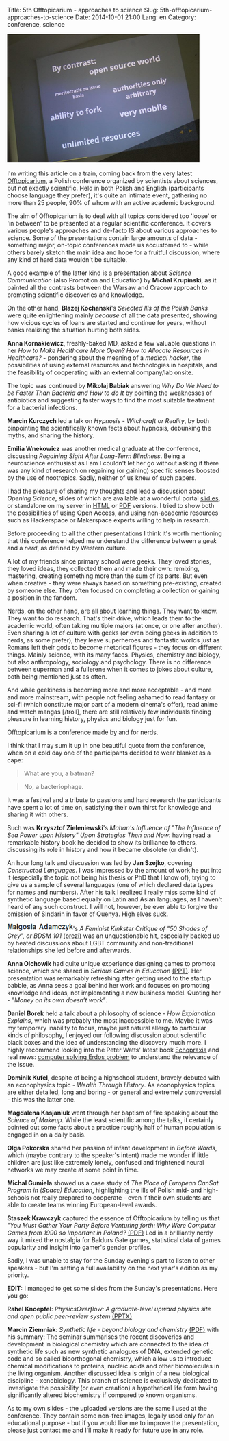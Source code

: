 Title: 5th Offtopicarium - approaches to science
Slug: 5th-offtopicarium-approaches-to-science
Date: 2014-10-01 21:00
Lang: en
Category: conference, science

<a href="images/04_offtopicarium/opensource.jpg">
  <img class="article-img" src="images/04_offtopicarium/opensource.jpg" style="width: auto; height: 300px;" title="Opening Science">
</a>

I'm writing this article on a train, coming back from the very latest [Offtopicarium], a Polish conference organized by scientists about sciences, but not exactly scientific. Held in both Polish and English (participants choose language they prefer), it's quite an intimate event, gathering no more than 25 people, 90% of whom with an active academic background.

The aim of Offtopicarium is to deal with all topics considered too 'loose' or 'in between' to be presented at a regular scientific conference. It covers various people's approaches and de-facto IS about various approaches to science. Some of the presentations contain large amounts of data - something major, on-topic conferences made us accustomed to - while others barely sketch the main idea and hope for a fruitful discussion, where any kind of hard data wouldn't be suitable.

A good example of the latter kind is a presentation about *Science Communication* (also Promotion and Education) by **Michal Krupinski**, as it painted all the contrasts between the Warsaw and Cracow approach to promoting scientific discoveries and knowledge.

On the other hand, **Blazej Kochanski**'s *Selected Ills of the Polish Banks* were quite enlightening mainly *because* of all the data presented, showing how vicious cycles of loans are started and continue for years, without banks realizing the situation hurting both sides.

**Anna Kornakiewicz**, freshly-baked MD, asked a few valuable questions in her *How to Make Healthcare More Open? How to Allocate Resources in Healthcare?* - pondering about the meaning of a *medical hacker*, the possibilities of using external resources and technologies in hospitals, and the feasibility of cooperating with an external company/lab onsite.

The topic was continued by **Mikolaj Babiak** answering *Why Do We Need to be Faster Than Bacteria and How to do It* by pointing the weaknesses of antibiotics and suggesting faster ways to find the most suitable treatment for a bacterial infections.

**Marcin Kurczych** led a talk on *Hypnosis - Witchcraft or Reality*, by both pinpointing the scientifically known facts about hypnosis, debunking the myths, and sharing the history.

**Emilia Wnekowicz** was another medical graduate at the conference, discussing *Regaining Sight After Long-Term Blindness*. Being a neuroscience enthusiast as I am I couldn't let her go without asking if there was any kind of research on regaining (or gaining) specific senses boosted by the use of nootropics. Sadly, neither of us knew of such papers.

I had the pleasure of sharing my thoughts and lead a discussion about *Opening Science*, slides of which are available at a wonderful portal [slid.es], or standalone on my server in [HTML] or [PDF] versions. I tried to show both the possibilities of using Open Access, and using non-academic resources such as Hackerspace or Makerspace experts willing to help in research.

Before proceeding to all the other presentations I think it's worth mentioning that this conference helped me understand the difference between a *geek* and a *nerd*, as defined by Western culture. 

A lot of my friends since primary school were geeks. They loved stories, they loved ideas, they collected them and made their own: remixing, mastering, creating something more than the sum of its parts. But even when creative - they were always based on something pre-existing, created by someone else. They often focused on completing a collection or gaining a position in the fandom.

Nerds, on the other hand, are all about learning things. They want to know. They want to do research. That's their drive, which leads them to the academic world, often taking multiple majors (at once, or one after another). Even sharing a lot of culture with geeks (or even being geeks in addition to nerds, as some prefer), they leave superheroes and fantastic worlds just as Romans left their gods to become rhetorical figures - they focus on different things. Mainly science, with its many faces. Physics, chemistry and biology, but also anthropology, sociology and psychology. There is no difference between superman and a fullerene when it comes to jokes about culture, both being mentioned just as often.

And while geekiness is becoming more and more acceptable - and more and more mainstream, with people not feeling ashamed to read fantasy or sci-fi (which constitute major part of a modern cinema's offer), read anime and watch mangas [/troll], there are still relatively few individuals finding pleasure in learning history, physics and biology just for fun.

Offtopicarium is a conference made by and for nerds.

I think that I may sum it up in one beautiful quote from the conference, when on a cold day one of the participants decided to wear blanket as a cape:
>What are you, a batman?

>No, a bacteriophage.

It was a festival and a tribute to passions and hard research the participants have spent a lot of time on, satisfying their own thirst for knowledge and sharing it with others.

Such was **Krzysztof Zieleniewski**'s *Mahan's Influence of "The Influence of Sea Power upon History" Upon Strategies Then and Now*: having read a remarkable history book he decided to show its brilliance to others, discussing its role in history and how it became obsolete (or didn't).

An hour long talk and discussion was led by **Jan Szejko**, covering *Constructed Languages*. I was impressed by the amount of work he put into it (especially the topic not being his thesis or PhD that I know of), trying to give us a sample of several languages (one of which declared data types for names and numbers). After his talk I realized I really miss some kind of synthetic language based equally on Latin and Asian languages, as I haven't heard of any such construct. I will not, however, be ever able to forgive the omission of Sindarin in favor of Quenya. High elves suck.

<img src="images/04_offtopicarium/malgosia.png" style="margin-bottom: -1px;"></img>'s *A Feminist Kinkster Critique of "50 Shades of Grey", or BDSM 101* [(prezi)](http://prezi.com/vrhctcb1ekw_/a-feminist-kinkster-critique-of-fsog/) was an unquestionable hit, especially backed up by heated discussions about LGBT community and non-traditional relationships she led before and afterwards.

**Anna Olchowik** had quite unique experience designing games to promote science, which she shared in *Serious Games in Education* [(PPT)](slides/5th_offtopicarium/anna_olchowik.ppt). Her presentation was remarkably refreshing after getting used to the startup babble, as Anna sees a goal behind her work and focuses on promoting knowledge and ideas, not implementing a new business model. Quoting her - *"Money on its own doesn’t work"*.

**Daniel Borek** held a talk about a philosophy of science - *How Explanation Explains*, which was probably the most inaccessible to me. Maybe it was my temporary inability to focus, maybe just natural allergy to particular kinds of philosophy, I enjoyed our following discussion about scientific black boxes and the idea of understanding the discovery much more. I highly recommend looking into the Peter Watts' latest book [Echopraxia] and real news: [computer solving Erdos problem] to understand the relevance of the issue.

**Dominik Kufel**, despite of being a highschool student, bravely debuted with an econophysics topic - *Wealth Through History*. As econophysics topics are either detailed, long and boring - or general and extremely controversial - this was the latter one.

**Magdalena Kasjaniuk** went through her baptism of fire speaking about the *Science of Makeup*. While the least scientific among the talks, it certainly pointed out some facts about a practice roughly half of human population is engaged in on a daily basis.

**Olga Pokorska** shared her passion of infant development in *Before Words*, which (maybe contrary to the speaker's intent) made me wonder if little children are just like extremely lonely, confused and frightened neural networks we may create at some point in time.

**Michal Gumiela** showed us a case study of *The Place of European CanSat Program in (Space) Education*, highlighting the ills of Polish mid- and high-schools not really prepared to cooperate - even if their own students are able to create teams winning European-level awards.

**Staszek Krawczyk** captured the essence of Offtopicarium by telling us that *"You Must Gather Your Party Before Venturing forth: Why Were Computer Games from 1990 so Important in Poland?* [(PDF)](slides/5th_offtopicarium/staszek_krawczyk.pdf) Led in a brilliantly nerdy way it mixed the nostalgia for Baldurs Gate games, statistical data of games popularity and insight into gamer's gender profiles.

Sadly, I was unable to stay for the Sunday evening's part to listen to other speakers - but I'm setting a full availability on the next year's edition as my priority.

**EDIT:** I managed to get some slides from the Sunday's presentations. Here you go:

**Rahel Knoepfel**: *PhysicsOverflow: A graduate-level upward physics site and open public peer-review system* [(PPTX)](slides/5th_offtopicarium/Rahel_Knoepfel.pptx)

**Marcin Ziemniak**: *Synthetic life - beyond biology and chemistry* [(PDF)](slides/5th_offtopicarium/M-Ziemniak-Synthetic-life-2.pdf) with his summary: The seminar summarises the recent discoveries and development in biological chemistry which are connected to the idea of  synthetic life such as new synthetic analogues of DNA, extended genetic code and so called bioorthogonal chemistry, which allow us to introduce chemical modifications to proteins, nucleic acids and other biomolecules in the living organism. Another discussed idea is origin of a new biological discipline - xenobiology. This branch of science is exclusively dedicated to investigate the possibility (or even creation) a hypothetical life form having significantly altered biochemistry if compared to known organisms.

As to my own slides - the uploaded versions are the same I used at the conference. They contain some non-free images, legally used only for an educational purpose - but if you would like me to improve the presentation, please just contact me and I'll make it ready for future use in any role.

[Offtopicarium]: http://offtopicarium.wikidot.com/
[slid.es]: https://slides.com/pawelchojnacki/openingscience/
[html]: slides/5th_offtopicarium/openingscience.html
[pdf]: slides/5th_offtopicarium/openingscience.pdf
[computer solving Erdos problem]: http://www.independent.co.uk/life-style/gadgets-and-tech/news/computer-cracks-erds-puzzle--but-no-human-brain-can-check-the-answer-9137097.html
[Echopraxia]: http://rifters.com/

